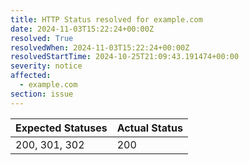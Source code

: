 ```yaml
---
title: HTTP Status resolved for example.com
date: 2024-11-03T15:22:24+00:00Z
resolved: True
resolvedWhen: 2024-11-03T15:22:24+00:00Z
resolvedStartTime: 2024-10-25T21:09:43.191474+00:00
severity: notice
affected:
  - example.com
section: issue
---
```


| Expected Statuses | Actual Status  |
|-------------------|----------------|
| 200, 301, 302 | 200 |
